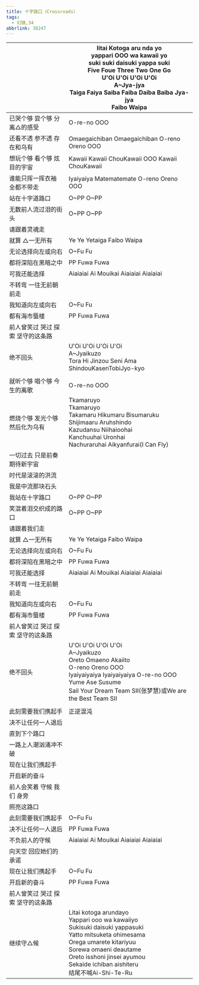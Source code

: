 ```yaml
---
title: 十字路口（Crossroads）
tags:
  - 幻镜,34
abbrlink: 38247
---
```

|      |Iitai Kotoga aru nda yo<br>yappari OOO wa kawaii yo<br>suki suki daisuki yappa suki<br>Five Foue Three Two One Go<br>U'Oi U'Oi U'Oi U'Oi<br>A~Jya-jya<br>Taiga Faiya Saiba Faiba Daiba Baiba Jya-jya<br>Faibo Waipa|
|--|--|
|已哭个够 尝个够 分离△的感受|O-re-no OOO|
|还看不透 参不透 存在和乌有|Omaegaichiban Omaegaichiban O-reno Oreno OOO|
|想玩个够 看个够 炫目的宇宙|Kawaii Kawaii ChouKawaii OOO Kawaii ChouKawaii|
|谁能只挥一挥衣袖 全都不带走|Iyaiyaiya Matematemate O-reno Oreno OOO|
|站在十字道路口|O~PP O~PP|
|无数前人流过泪的街头|O~PP O~PP|
|请跟着灵魂走|      |
|就算 △一无所有|Ye Ye Yetaiga Faibo Waipa|
|无论选择向左或向右|O~Fu Fu|
|都将深陷在黑暗之中|PP Fuwa Fuwa|
|可我还能选择|Aiaiaiai Ai Mouikai Aiaiaiai Aiaiaiai|
|不转弯 一往无前朝前走|      |
|我知道向左或向右|O~Fu Fu|
|都有海市蜃楼|PP Fuwa Fuwa|
|前人曾笑过 哭过 探索 坚守的这条路|      |
|绝不回头|U'Oi U'Oi U'Oi U'Oi<br>A~Jyaikuzo<br>Tora Hi Jinzou Seni Ama ShindouKasenTobiJyo-kyo|
|      |      |
|就听个够 唱个够 今生的离歌|O-re-no OOO|
|燃烧个够 发光个够 然后化为乌有|Tkamaruyo<br>Tkamaruyo<br>Takamaru Hikumaru Bisumaruku<br>Shijimaaru Aruhshindo<br>Kazudansu Niihaioohai<br>Kanchuuhai Uronhai<br>Nachuraruhai Aikyanfurai(I Can Fly)|
|一切过去 只是前奏 期待新宇宙|      |
|时代是滚滚的洪流|      |
|我是中流那块石头|      |
|我站在十字路口|O~PP O~PP|
|笑混着泪交织成的路口|O~PP O~PP|
|请跟着我们走|      |
|就算 △一无所有|Ye Ye Yetaiga Faibo Waipa|
|无论选择向左或向右|O~Fu Fu|
|都将深陷在黑暗之中|PP Fuwa Fuwa|
|可我还能选择|Aiaiaiai Ai Mouikai Aiaiaiai Aiaiaiai|
|不转弯 一往无前朝前走|      |
|我知道向左或向右|O~Fu Fu|
|都有海市蜃楼|PP Fuwa Fuwa|
|前人曾笑过 哭过 探索 坚守的这条路|      |
|绝不回头|U'Oi U'Oi U'Oi U'Oi<br>A~Jyaikuzo<br>Oreto Omaeno Akaiito<br>O-reno Oreno OOO<br>Iyaiyaiyaiya Iyaiyaiyaiya O-re-no OOO<br>Yume Ase Susume<br>Sail Your Dream Team SII(张梦慧)或We are the Best Team SII|
|      |      |
|此刻需要我们携起手|正逆混沌|
|决不让任何一人退后|      |
|直到下个路口|      |
|一路上人潮汹涌冲不破|      |
|现在让我们携起手|      |
|开启新的奋斗|      |
|前人会笑着 守候 我们 身旁|      |
|照亮这路口|      |
|此刻需要我们携起手|O~Fu Fu|
|决不让任何一人退后|PP Fuwa Fuwa|
|不负前人的守候|Aiaiaiai Ai Mouikai Aiaiaiai Aiaiaiai|
|向天空 回应她们的承诺|      |
|现在让我们携起手|O~Fu Fu|
|开启新的奋斗|PP Fuwa Fuwa|
|前人曾笑过 哭过 探索 坚守的这条路|      |
|继续守△候|Litai kotoga arundayo<br>Yappari ooo wa kawaiiyo<br>Sukisuki daisuki yappasuki<br>Yatto mitsuketa ohimesama<br>Orega umarete kitariyuu<br>Sorewa omaeni deautame<br>Oreto isshoni jinsei ayumou<br>Sekaide ichiban aishiteru<br>结尾不喊Ai-Shi-Te-Ru|